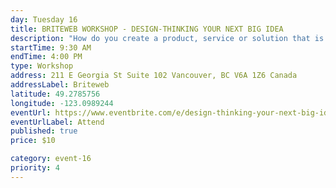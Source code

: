 ```yaml
---
day: Tuesday 16
title: BRITEWEB WORKSHOP - DESIGN-THINKING YOUR NEXT BIG IDEA
description: "How do you create a product, service or solution that is innovative, and that everyone wants? The most creative and successful entrepreneurs and business leaders use design thinking. Taught by Marica Rizzo and Alexis Young, the workshop will also feature local experts to help you craft your solutions."
startTime: 9:30 AM
endTime: 4:00 PM
type: Workshop
address: 211 E Georgia St Suite 102 Vancouver, BC V6A 1Z6 Canada
addressLabel: Briteweb
latitude: 49.2785756
longitude: -123.0989244
eventUrl: https://www.eventbrite.com/e/design-thinking-your-next-big-idea-tickets-12585139491
eventUrlLabel: Attend
published: true
price: $10

category: event-16
priority: 4
---
```

